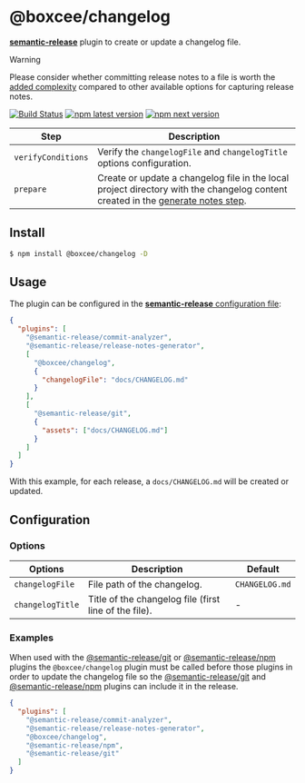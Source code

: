 # @boxcee/changelog

[**semantic-release**](https://github.com/semantic-release/semantic-release) plugin to create or update a changelog file.

> [!WARNING]
> Please consider whether committing release notes to a file is worth the [added complexity](https://semantic-release.gitbook.io/semantic-release/support/faq#should-release-notes-be-committed-to-a-changelog.md-in-my-repository-during-a-release) compared to other available options for capturing release notes.

[![Build Status](https://github.com/boxcee/changelog/workflows/Test/badge.svg)](https://github.com/boxcee/changelog/actions?query=workflow%3ATest+branch%3Amaster) [![npm latest version](https://img.shields.io/npm/v/@boxcee/changelog/latest.svg)](https://www.npmjs.com/package/@boxcee/changelog)
[![npm next version](https://img.shields.io/npm/v/@boxcee/changelog/next.svg)](https://www.npmjs.com/package/@boxcee/changelog)

| Step               | Description                                                                                                                                                                                           |
| ------------------ | ----------------------------------------------------------------------------------------------------------------------------------------------------------------------------------------------------- |
| `verifyConditions` | Verify the `changelogFile` and `changelogTitle` options configuration.                                                                                                                                |
| `prepare`          | Create or update a changelog file in the local project directory with the changelog content created in the [generate notes step](https://github.com/semantic-release/semantic-release#release-steps). |

## Install

```bash
$ npm install @boxcee/changelog -D
```

## Usage

The plugin can be configured in the [**semantic-release** configuration file](https://github.com/semantic-release/semantic-release/blob/master/docs/usage/configuration.md#configuration):

```json
{
  "plugins": [
    "@semantic-release/commit-analyzer",
    "@semantic-release/release-notes-generator",
    [
      "@boxcee/changelog",
      {
        "changelogFile": "docs/CHANGELOG.md"
      }
    ],
    [
      "@semantic-release/git",
      {
        "assets": ["docs/CHANGELOG.md"]
      }
    ]
  ]
}
```

With this example, for each release, a `docs/CHANGELOG.md` will be created or updated.

## Configuration

### Options

| Options          | Description                                           | Default        |
| ---------------- | ----------------------------------------------------- | -------------- |
| `changelogFile`  | File path of the changelog.                           | `CHANGELOG.md` |
| `changelogTitle` | Title of the changelog file (first line of the file). | -              |

### Examples

When used with the [@semantic-release/git](https://github.com/semantic-release/git) or [@semantic-release/npm](https://github.com/semantic-release/npm) plugins the `@boxcee/changelog` plugin must be called before those plugins in order to update the changelog file so the [@semantic-release/git](https://github.com/semantic-release/git) and [@semantic-release/npm](https://github.com/semantic-release/npm) plugins can include it in the release.

```json
{
  "plugins": [
    "@semantic-release/commit-analyzer",
    "@semantic-release/release-notes-generator",
    "@boxcee/changelog",
    "@semantic-release/npm",
    "@semantic-release/git"
  ]
}
```
